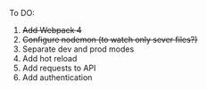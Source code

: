 To DO:
1. ~~Add Webpack 4~~
2. ~~Configure nodemon (to watch only sever files?)~~
3. Separate dev and prod modes
4. Add hot reload
5. Add requests to API
6. Add authentication
